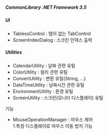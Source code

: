 ﻿##### CommonLibrary .NET Framework 3.5

##### UI 
- TablessControl : 탭이 없는 TabControl
- ScreenIndexDialog : 스크린 인덱스 출력

##### Utilities
- CalendarUtility : 날짜 관련 유틸
- ColorUtility : 컬러 관련 유틸
- ConvertUtility : 변환 유틸(String, ...)
- DateTimeUtility : 날짜시간 관련 유틸
- EnvironmentUtility : 환경 유틸
- ScreenUtility : 스크린(모니터 디스플레이) 유틸   

기능   
- MouseOperationManager : 마우스 제어   
  1.특정 디스플레이로 마우스 이동 방지 기능
  
